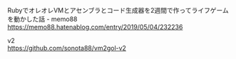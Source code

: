 RubyでオレオレVMとアセンブラとコード生成器を2週間で作ってライフゲームを動かした話 - memo88  
https://memo88.hatenablog.com/entry/2019/05/04/232236

v2  
https://github.com/sonota88/vm2gol-v2
